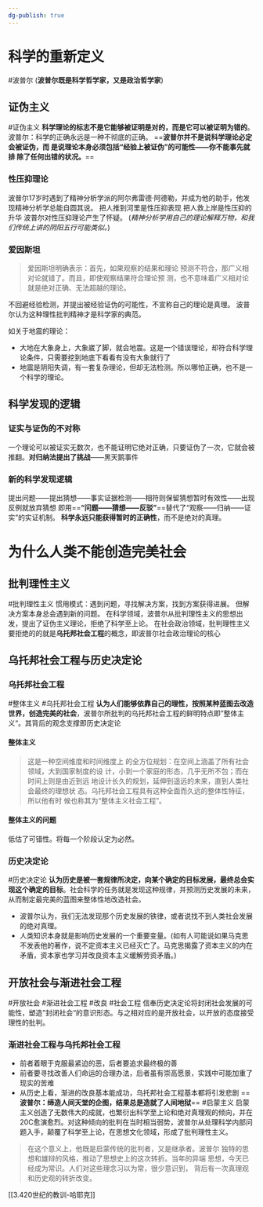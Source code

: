 ```yaml
---
dg-publish: true
---
```


# 科学的重新定义
#波普尔 
(**波普尔既是科学哲学家，又是政治哲学家**)
## 证伪主义
#证伪主义
**科学理论的标志不是它能够被证明是对的，而是它可以被证明为错的**。
波普尔：科学的正确永远是一种不彻底的正确。
==**波普尔并不是说科学理论必定会被证伪，⽽ 是说理论本⾝必须包括“经验上被证伪”的可能性——你不能事先就排 除了任何出错的状况。**==
### 性压抑理论
波普尔17岁时遇到了精神分析学派的阿尔弗雷德·阿德勒，并成为他的助手，他发现精神分析学总能自圆其说。
把人推到河里是性压抑表现
把人救上岸是性压抑的升华
波普尔对性压抑理论产生了怀疑。
(*精神分析学用自己的理论解释万物，和我们传统上讲的阴阳五行可能类似。*)
### 爱因斯坦
>爱因斯坦明确表⽰：⾸先，如果观察的结果和理论 预测不符合，那⼴义相对论就错了。⽽且，即使观察结果符合理论预 测，也不意味着⼴义相对论就是绝对正确、⽆法超越的理论。

不回避经验检测，并提出被经验证伪的可能性，不宣称自己的理论是真理。
波普尔认为这种理性批判精神才是科学家的典范。

如关于地震的理论：
- 大地在大象身上，大象崴了脚，就会地震。这是一个错误理论，却符合科学理论条件，只需要挖到地底下看看有没有大象就行了
- 地震是阴阳失调，有一套复杂理论，但却无法检测。所以哪怕正确，也不是一个科学的理论。
## 科学发现的逻辑
### 证实与证伪的不对称
一个理论可以被证实无数次，也不能证明它绝对正确，只要证伪了一次，它就会被推翻。**对归纳法提出了挑战**——黑天鹅事件
### 新的科学发现逻辑
提出问题——提出猜想——事实证据检测——相符则保留猜想暂时有效性——出现反例就放弃猜想
即用==**“问题——猜想——反驳”**==替代了“观察——归纳——证实”的实证机制。
**科学永远只能获得暂时的正确性**，而不是绝对的真理。
# 为什么人类不能创造完美社会
## **批判理性主义**
#批判理性主义
惯用模式：遇到问题，寻找解决方案，找到方案获得进展。
但解决方案本身总会遇到新的问题。
在科学领域，波普尔从批判理性主义的思想出发，提出了证伪主义理论，拒绝了科学至上论。
在社会政治领域，批判理性主义要拒绝的的就是**乌托邦社会工程**的概念，即波普尔社会政治理论的核心
## 乌托邦社会工程与历史决定论
### 乌托邦社会工程
#整体主义 #乌托邦社会工程
**认为人们能够依靠自己的理性，按照某种蓝图去改造世界，创造完美的社会**，波普尔所批判的乌托邦社会工程的鲜明特点即”整体主义“。其背后的观念支撑即历史决定论
#### 整体主义
>这是⼀种空间维度和时间维度上 的全⽅位规划：在空间上涵盖了所有社会领域，⼤到国家制度的设 计，⼩到⼀个家庭的形态，⼏乎⽆所不包；⽽在时间上则是由近到远 地设计⻓久的规划，延伸到遥远的未来，直到⼈类社会最终的理想状 态。乌托邦社会⼯程具有这种全⾯⽽久远的整体性特征，所以他有时 候也称其为“整体主义社会⼯程”。

#### 整体主义的问题
低估了可错性。将每一个阶段认定为必然。
### 历史决定论
#历史决定论
**认为历史是被一套规律所决定，向某个确定的目标发展，最终总会实现这个确定的目标**。社会科学的任务就是发现这种规律，并预测历史发展的未来，从而制定最完美的蓝图来整体性地改造社会。
- 波普尔认为，我们无法发现那个历史发展的铁律，或者说找不到人类社会发展的绝对真理。
- 人类知识本身就是影响历史发展的一个重要变量。(如有人可能说如果马克思不发表他的著作，说不定资本主义已经灭亡了。马克思揭露了资本主义的内在矛盾，资本家也学习并改良资本主义缓解劳资矛盾。)
## 开放社会与渐进社会工程
#开放社会 #渐进社会工程 #改良 #社会工程
信奉历史决定论将封闭社会发展的可能性，塑造”封闭社会“的意识形态。与之相对应的是开放社会，以开放的态度接受理性的批判。
### 渐进社会工程与乌托邦社会工程
- 前者着眼于克服最紧迫的恶，后者要追求最终极的善
- 前者要寻找改善人们命运的合理办法，后者虽有崇高愿景，实践中可能加重了现实的苦难
- 从历史上看，渐进的改良基本能成功，乌托邦社会工程基本都将引发悲剧
==**波普尔：缔造人间天堂的企图，结果总是造就了人间地狱**==
#启蒙主义
启蒙主义创造了无数伟大的成就，也繁衍出科学至上论和绝对真理观的倾向，并在20C愈演愈烈。对这种倾向的批判在当时相当弱势，波普尔从处理科学内部问题入手，颠覆了科学至上论，在思想文化领域，形成了批判理性主义。
>在这个意义上，他既是启蒙传统的批判者，⼜是继承者。波普尔 独特的思想和雄辩的⻛格，推动了思想史上的这次转折。当年的异端 思想，今天已经成为常识。⼈们对这些理念习以为常，很少意识到， 背后有⼀次真理观和历史观的转折改变。

[[3.420世纪的教训-哈耶克]]